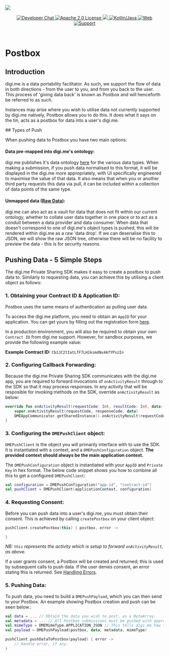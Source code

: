 ![](https://securedownloads.digi.me/partners/digime/SDKReadmeBanner.png)

<p align="center">
    <a href="https://bit.ly/2LM4GFS">
        <img src="https://img.shields.io/badge/chat-slack-blueviolet.svg" alt="Developer Chat">
    </a>
    <a href="../../LICENSE">
        <img src="https://img.shields.io/badge/license-apache 2.0-blue.svg" alt="Apache 2.0 License">
    </a>
    <a href="#">
    	<img src="https://img.shields.io/badge/build-passing-brightgreen.svg" 
    </a>
    <a href="https://kotlinlang.org">
        <img src="https://img.shields.io/badge/language-kotlin/java-ff69b4.svg" alt="Kotlin/Java">
    </a>
    <a href="https://developers.digi.me">
        <img src="https://img.shields.io/badge/web-digi.me-red.svg" alt="Web">
    </a>
    <a href="https://digime.freshdesk.com/support/home">
        <img src="https://img.shields.io/badge/support-freshdesk-721744.svg" alt="Support">
    </a>
</p>

<br>

# Postbox

## Introduction

digi.me is a data portability facilitator. As such, we support the flow of data in both directions - from the user to you, and from you back to the user. This process of 'giving data back' is known as Postbox and will henceforth be referred to as such.

Instances may arise where you wish to utilise data not currently supported by digi.me natively, Postbox allows you to do this. It does what it says on the tin, acts as a postbox for data into a user's digi.me.

## Types of Push

When pushing data to Postbox you have two main options:

#### Data pre-mapped into digi.me's ontology:

digi.me publishes it's data ontology [here](https://developers.digi.me/reference-api) for the various data types. When making a submission, if you push data normalised to this format, it will be displayed in the digi.me more appropriately, with UI specifically engineered to maximise the value of that data. It also means that when you or another third party requests this data via pull, it can be included within a collection of data points of the same type.

#### Unmapped data ([Raw Data](./raw-data.html)):

digi.me can also act as a vault for data that does not fit within our current ontology, whether to collate user data together in one place or to act as a conduit between a data provider and data consumer. When data that doesn't correspond to one of digi.me's object types is pushed, this will be rendered within digi.me as a raw 'data drop'. If we can deserialise this to JSON, we will show the raw JSON tree, otherwise there will be no facility to preview the data - this is for security reasons.

## Pushing Data - 5 Simple Steps

The digi.me Private Sharing SDK makes it easy to create a postbox to push data to. Similarly to requesting data, you can achieve this by utilising a client object as follows:

### 1. Obtaining your Contract ID & Application ID:

Postbox uses the same means of authentication as pulling user data.

To access the digi.me platform, you need to obtain an `AppID` for your application. You can get yours by filling out the registration form [here](https://go.digi.me/developers/register).

In a production environment, you will also be required to obtain your own `Contract ID` from digi.me support. However, for sandbox purposes, we provide the following example value:

**Example Contract ID:** `Cb1JC2tIatLfF7LH1ksmdNx4AfYPszIn`

### 2. Configuring Callback Forwarding:

Because the digi.me Private Sharing SDK communicates with the digi.me app, you are required to forward invocations of `onActivityResult` through to the SDK so that it may process responses. In any activity that will be resposible for invoking methods on the SDK, override `onActivityResult` as below:

```kotlin
override fun onActivityResult(requestCode: Int, resultCode: Int, data: Intent?) {
	super.onActivityResult(requestCode, responseCode, data)
	DMEAppCommunicator.getSharedInstance().onActivityResult(requestCode, responseCode, data)
}
```

### 3. Configuring the `DMEPushClient` object:
`DMEPushClient` is the object you will primarily interface with to use the SDK. It is instantiated with a context, and a `DMEPushConfiguration` object. **The provided context should always be the main application context.**

The `DMEPushConfiguration` object is instantiated with your `AppID` and `Private Key` in hex format. The below code snippet shows you how to combine all this to get a configured `DMEPushClient`:

```kotlin
val configuration = DMEPushConfiguration("app-id", "contract-id")
val pushClient = DMEPushClient(applicationContext, configuration)
```

### 4. Requesting Consent:

Before you can push data into a user's digi.me, you must obtain their consent. This is achieved by calling `createPostbox` on your client object:

```kotlin
pushClient.createPostbox(this) { postbox, error ->

}
```
*NB: `this` represents the activity which is setup to forward `onActivityResult`, as above.*

If a user grants consent, a Postbox will be created and returned; this is used by subsequent calls to push data. If the user denies consent, an error stating this is returned. See [Handling Errors](./error-handling.html).

### 5. Pushing Data:

To push data, you need to build a `DMEPushPayload`, which you can then send to your Postbox. An example showing Postbox creation and push can be seen below.:

```kotlin
val data = ... // Obtain the data you wish to post, as a ByteArray.
val metadata = ... // All Postbox submissions must be pushed with appropriate metadata. See the example apps for more details.
val mimeType = DMEMimeType.APPLICATION_JSON // This tells digi.me how to treat your push. JSON can be displayed in the digi.me client, other types cannot. Please use the most appropriate mime type.
val payload = DMEPushPayload(postbox, data, metadata, mimeType)

pushClient.pushDataToPostbox(payload) { error ->
    // Handle error, if any.
}
```